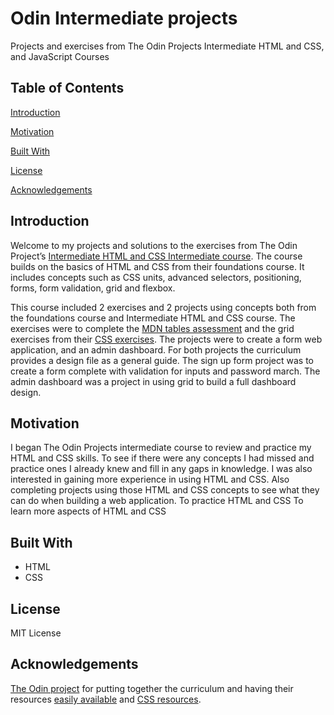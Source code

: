 # Odin Intermediate projects
Projects and exercises from The Odin Projects Intermediate HTML and CSS, and JavaScript Courses

## Table of Contents
[Introduction](#Introduction)

[Motivation](#motivation)

[Built With](#built-with)

[License](#license)

[Acknowledgements](#acknowledgements)

## Introduction
Welcome to my projects and solutions to the exercises from The Odin Project’s [Intermediate HTML and CSS Intermediate course](https://www.theodinproject.com/paths/full-stack-javascript/courses/intermediate-html-and-css). The course builds on the basics of HTML and CSS from their foundations course. It includes concepts such as CSS units, advanced selectors, positioning, forms, form validation, grid and flexbox.

This course included 2 exercises and 2 projects using concepts both from the foundations course and Intermediate HTML and CSS course. The exercises were to complete the [MDN tables assessment](https://developer.mozilla.org/en-US/docs/Learn/HTML/Tables/Structuring_planet_data) and the grid exercises from their [CSS exercises](https://github.com/TheOdinProject/css-exercises). The projects were to create a form web application, and an admin dashboard. For both projects the curriculum provides a design file as a general guide. The sign up form project was to create a form complete with validation for inputs and password march. The admin dashboard was a project in using grid to build a full dashboard design. 

## Motivation
I began The Odin Projects intermediate course to review and practice my HTML and CSS skills. To see if there were any concepts I had missed and practice ones I already knew and fill in any gaps in knowledge. I was also interested in gaining more experience in using HTML and CSS. Also completing projects using those HTML and CSS concepts to see what they can do when building a web application.
To practice HTML and CSS
To learn more aspects of HTML and CSS

## Built With
- HTML
- CSS

## License
MIT License

## Acknowledgements
[The Odin project](https://www.theodinproject.com/) for putting together the curriculum and having their resources [easily available](https://github.com/TheOdinProject) and [CSS resources](https://github.com/TheOdinProject/css-exercises).

